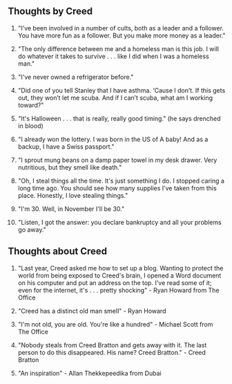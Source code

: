 ## Thoughts by Creed
1. "I’ve been involved in a number of cults, both as a leader and a follower. You have more fun as a follower. But you make more money as a leader."

2. "The only difference between me and a homeless man is this job. I will do whatever it takes to survive . . . like I did when I was a homeless man."

3. "I've never owned a refrigerator before."

4. "Did one of you tell Stanley that I have asthma. ‘Cause I don’t. If this gets out, they won’t let me scuba. And if I can’t scuba, what am I working toward?"

5. "It's Halloween . . . that is really, really good timing." (he says drenched in blood)

6. "I already won the lottery. I was born in the US of A baby! And as a backup, I have a Swiss passport."

7. "I sprout mung beans on a damp paper towel in my desk drawer. Very nutritious, but they smell like death."

8. "Oh, I steal things all the time. It's just something I do. I stopped caring a long time ago. You should see how many supplies I’ve taken from this place. Honestly, I love stealing things."

9. "I'm 30. Well, in November I'll be 30."

10. "Listen, I got the answer: you declare bankruptcy and all your problems go away."


## Thoughts about Creed
1. "Last year, Creed asked me how to set up a blog. Wanting to protect the world from being exposed to Creed's brain, I opened a Word document on his computer and put an address on the top. I've read some of it; even for the internet, it's . . . pretty shocking" - Ryan Howard from The Office

2. "Creed has a distinct old man smell" - Ryan Howard

3. "I'm not old, you are old. You're like a hundred" - Michael Scott from The Office

4. "Nobody steals from Creed Bratton and gets away with it. The last person to do this disappeared. His name? Creed Bratton." - Creed Bratton

5. "An inspiration" - Allan Thekkepeedika from Dubai